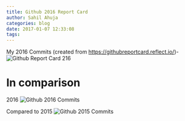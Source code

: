 ```yaml
---
title: Github 2016 Report Card
author: Sahil Ahuja
categories: blog
date: 2017-01-07 12:33:08
tags:
---
```

My 2016 Commits (created from https://githubreportcard.reflect.io/)-
![Github Report Card 216](/images/github-report-card-2016.png)

In comparison
====

2016
![Github 2016 Commits](/images/github-2016-commits.jpg)

Compared to 2015
![Github 2015 Commits](/images/github-2015-commits.jpg)